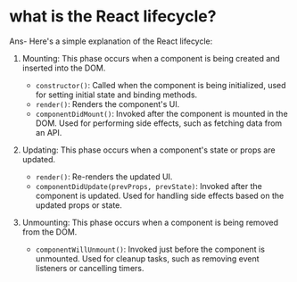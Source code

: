 # what is the React lifecycle?

Ans- Here's a simple explanation of the React lifecycle:
1. Mounting: This phase occurs when a component is being created and inserted into the DOM.
   - `constructor()`: Called when the component is being initialized, used for setting initial state and binding methods.
   - `render()`: Renders the component's UI.
   - `componentDidMount()`: Invoked after the component is mounted in the DOM. Used for performing side effects, such as fetching data from an API.

2. Updating: This phase occurs when a component's state or props are updated.
   - `render()`: Re-renders the updated UI.
   - `componentDidUpdate(prevProps, prevState)`: Invoked after the component is updated. Used for handling side effects based on the updated props or state.

3. Unmounting: This phase occurs when a component is being removed from the DOM.
   - `componentWillUnmount()`: Invoked just before the component is unmounted. Used for cleanup tasks, such as removing event listeners or cancelling timers.
